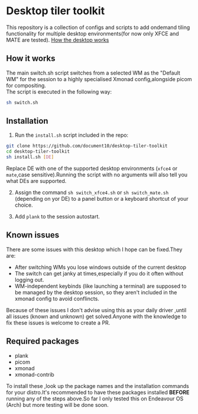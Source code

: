 # Desktop tiler toolkit

This repository is a collection of configs and scripts to add ondemand tiling functionality for multiple desktop environments(for now only XFCE and MATE are tested).
[How the desktop works](https://imgur.com/gallery/LZEiIZW)  


## How it works

The main switch.sh script switches from a selected WM as the "Default WM" for the session to a highly specialised Xmonad config,alongside picom for compositing.  
The script is executed in the following way:

```sh
sh switch.sh
```

## Installation

1. Run the `install.sh` script included in the repo:

```sh
git clone https://github.com/document10/desktop-tiler-toolkit
cd desktop-tiler-toolkit
sh install.sh [DE]
```

Replace DE with one of the supported desktop environments (`xfce4` or `mate`,case sensitive).Running the script with no arguments will also tell you what DEs are supported.

2. Assign the command `sh switch_xfce4.sh` or `sh switch_mate.sh` (depending on yor DE) to a panel button or a keyboard shortcut of your choice.

3. Add `plank` to the session autostart.

## Known issues

There are some issues with this desktop which I hope can be fixed.They are:

- After switching WMs you lose windows outside of the current desktop
- The switch can get janky at times,especially if you do it often without logging out.
- WM-independent keybinds (like launching a terminal) are supposed to be managed by the desktop session, so they aren't included in the xmonad config to avoid conflincts.

Because of these issues I don't advise using this as your daily driver ,until all issues (known and unknown) get solved.Anyone with the knowledge to fix these issues is welcome to create a PR.

## Required packages

- plank
- picom
- xmonad
- xmonad-contrib

To install these ,look up the package names and the installation commands for your distro.It's recommended to have these packages installed **BEFORE** running any of the steps above.So far I only tested this on Endeavour OS (Arch) but more testing will be done soon.
